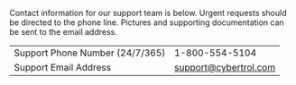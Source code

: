 
Contact information for our support team is below. Urgent requests should be directed to the phone line. Pictures and supporting documentation can be sent to the email address. 

|                       |              |
| --------------------- | -------------|
| Support Phone Number (24/7/365) |  1-800-554-5104 | 
| Support Email Address | support@cybertrol.com |